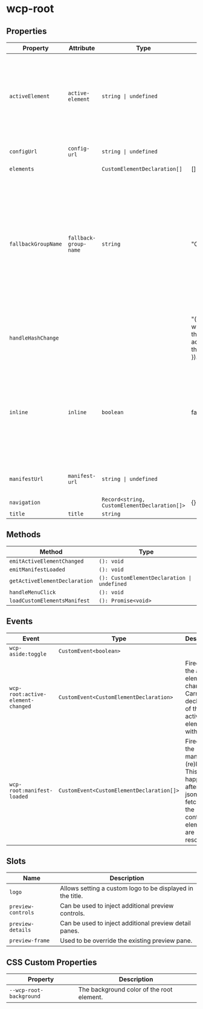 # wcp-root

## Properties

| Property            | Attribute             | Type                                         | Default                                          | Description                                      |
|---------------------|-----------------------|----------------------------------------------|--------------------------------------------------|--------------------------------------------------|
| `activeElement`     | `active-element`      | `string \| undefined`                        |                                                  | Sets the currently active element by its tag name. Will be updated at runtime and can<br />be preset with an initial value to define the active element at startup. |
| `configUrl`         | `config-url`          | `string \| undefined`                        |                                                  | Allows to set a url to load a config file from.  |
| `elements`          |                       | `CustomElementDeclaration[]`                 | []                                               |                                                  |
| `fallbackGroupName` | `fallback-group-name` | `string`                                     | "Components"                                     | Allows to set a fallback group name for elements that do not have a `groups` property.<br />So this is the name of the group that will contain all elements unless the manifest is<br />generated with the optional `@webcomponents-preview/cem-plugin-grouping` plugin. |
| `handleHashChange`  |                       |                                              | "(() => {\n    const [, activeElement] = window.location.hash.split('#/');\n    this.activeElement = activeElement;\n    this.emitActiveElementChanged();\n  }).bind(this)" |                                                  |
| `inline`            | `inline`              | `boolean`                                    | false                                            | Flags the component to be displayed inline and not standalone. Requires the surrounding<br />layout to provide the necessary styles like for any other block element. |
| `manifestUrl`       | `manifest-url`        | `string \| undefined`                        |                                                  | Defines the location of the custom element manifest file. |
| `navigation`        |                       | `Record<string, CustomElementDeclaration[]>` | {}                                               |                                                  |
| `title`             | `title`               | `string`                                     |                                                  |                                                  |

## Methods

| Method                        | Type                                        |
|-------------------------------|---------------------------------------------|
| `emitActiveElementChanged`    | `(): void`                                  |
| `emitManifestLoaded`          | `(): void`                                  |
| `getActiveElementDeclaration` | `(): CustomElementDeclaration \| undefined` |
| `handleMenuClick`             | `(): void`                                  |
| `loadCustomElementsManifest`  | `(): Promise<void>`                         |

## Events

| Event                             | Type                                      | Description                                      |
|-----------------------------------|-------------------------------------------|--------------------------------------------------|
| `wcp-aside:toggle`                | `CustomEvent<boolean>`                    |                                                  |
| `wcp-root:active-element-changed` | `CustomEvent<CustomElementDeclaration>`   | Fired when the active element changes. Carries the declaration of the new active element with it. |
| `wcp-root:manifest-loaded`        | `CustomEvent<CustomElementDeclaration[]>` | Fired when the manifest is (re)loaded. This happens after the json is fetched and the containing elements are resolved. |

## Slots

| Name               | Description                                      |
|--------------------|--------------------------------------------------|
| `logo`             | Allows setting a custom logo to be displayed in the title. |
| `preview-controls` | Can be used to inject additional preview controls. |
| `preview-details`  | Can be used to inject additional preview detail panes. |
| `preview-frame`    | Used to be override the existing preview pane.   |

## CSS Custom Properties

| Property                | Description                               |
|-------------------------|-------------------------------------------|
| `--wcp-root-background` | The background color of the root element. |
